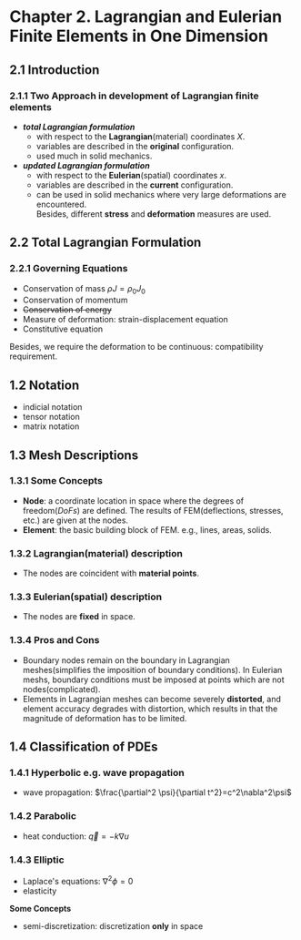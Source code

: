 # Chapter 2.  Lagrangian and Eulerian Finite Elements in One Dimension
## 2.1 Introduction
### 2.1.1 Two Approach in development of Lagrangian finite elements  
- ***total Lagrangian formulation***  
  - with respect to the **Lagrangian**(material) coordinates $X$.  
  - variables are described in the **original** configuration.  
  - used much in solid mechanics.  
- ***updated Lagrangian formulation***
  - with respect to the **Eulerian**(spatial) coordinates $x$.
  - variables are described in the **current** configuration.  
  - can be used in solid mechanics where very large deformations are encountered.  
Besides, different **stress** and **deformation** measures are used.
## 2.2 Total Lagrangian Formulation
### 2.2.1 Governing Equations
- Conservation of mass
  $\rho J = \rho_0 J_0$
- Conservation of momentum
- ~~Conservation of energy~~
- Measure of deformation: strain-displacement equation
- Constitutive equation  
  
Besides, we require the deformation to be continuous: compatibility requirement.

## 1.2 Notation
- indicial notation 
- tensor notation
- matrix notation

## 1.3 Mesh Descriptions
### 1.3.1 Some Concepts
- **Node**: a coordinate location in space where the degrees of freedom(*DoFs*) are defined. The results of FEM(deflections, stresses, etc.) are given at the nodes.
- **Element**: the basic building block of FEM. e.g., lines, areas, solids.
### 1.3.2 Lagrangian(material) description
- The nodes are coincident with **material points**.
### 1.3.3 Eulerian(spatial) description
- The nodes are **fixed** in space.
### 1.3.4 Pros and Cons
- Boundary nodes remain on the boundary in Lagrangian meshes(simplifies the imposition of boundary conditions). In Eulerian meshs, boundary conditions must be imposed at points which are not nodes(complicated).
- Elements in Lagrangian meshes can become severely **distorted**, and element accuracy degrades with distortion, which results in that the magnitude of deformation has to be limited. 
## 1.4 Classification of PDEs
### 1.4.1 Hyperbolic e.g. wave propagation
- wave propagation: $\frac{\partial^2 \psi}{\partial t^2}=c^2\nabla^2\psi$
### 1.4.2 Parabolic
- heat conduction: $\vec{q}=-k\nabla u$
### 1.4.3 Elliptic
- Laplace's equations: $\nabla^2 \phi=0$ 
- elasticity 




**Some Concepts**  
- semi-discretization: discretization **only** in space
